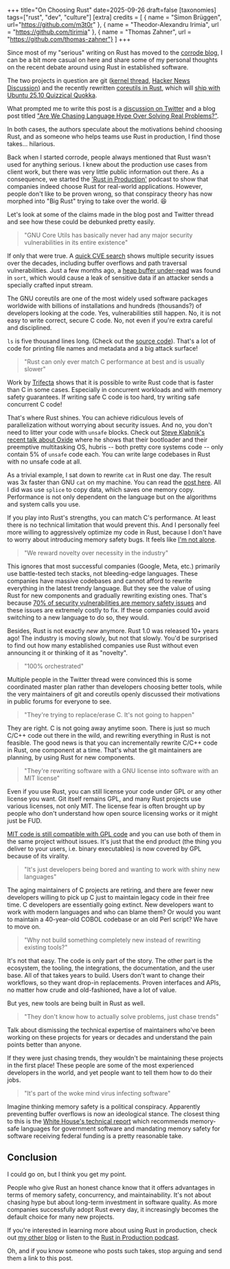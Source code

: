 +++
title="On Choosing Rust"
date=2025-09-26
draft=false
[taxonomies]
tags=["rust", "dev", "culture"]
[extra]
credits = [
  { name = "Simon Brüggen", url="https://github.com/m3t0r" },
  { name = "Theodor-Alexandru Irimia", url = "https://github.com/tirimia" },
  { name = "Thomas Zahner",  url = "https://github.com/thomas-zahner"}
]
+++

Since most of my "serious" writing on Rust has moved to the [corrode blog](https://corrode.dev/blog), I can be a bit more casual on here and share some of my personal thoughts on the recent debate around using Rust in established software.

The two projects in question are git ([kernel thread](https://lore.kernel.org/git/20250904-b4-pks-rust-breaking-change-v1-0-3af1d25e0be9@pks.im/), [Hacker News Discussion](https://news.ycombinator.com/item?id=45312696)) and the recently rewritten [coreutils in Rust](https://github.com/uutils/coreutils), which will [ship with Ubuntu 25.10 Quizzical Quokka](https://discourse.ubuntu.com/t/carefully-but-purposefully-oxidising-ubuntu/56995).

What prompted me to write this post is a [discussion on Twitter](https://x.com/nafonsopt/status/1968954376262652175) and a blog post titled ["Are We Chasing Language Hype Over Solving Real Problems?"](https://dayvster.com/blog/are-we-chasing-language-hype-over-solving-real-problems).

In both cases, the authors speculate about the motivations behind choosing Rust, and as someone who helps teams use Rust in production, I find those takes... hilarious.

Back when I started corrode, people always mentioned that Rust wasn't used for anything serious. 
I knew about the production use cases from client work, but there was very little public information out there.
As a consequence, we started the ['Rust in Production'](https://corrode.dev/podcast/) podcast to show that companies indeed choose Rust for real-world applications. 
However, people don't like to be proven wrong, so that conspiracy theory has now morphed into "Big Rust" trying to take over the world. 😆

Let's look at some of the claims made in the blog post and Twitter thread and see how these could be debunked pretty easily.

> "GNU Core Utils has basically never had any major security vulnerabilities in its entire existence" 

If only that were true.
A [quick CVE search](https://www.cve.org/CVERecord/SearchResults?query=coreutils) shows multiple security issues over the decades, including buffer overflows and path traversal vulnerabilities. Just a few months ago, a [heap buffer under-read](https://nvd.nist.gov/vuln/detail/CVE-2025-5278) was found in `sort`, which would cause a leak of sensitive data if an attacker sends a specially crafted input stream.

The GNU coreutils are one of the most widely used software packages worldwide with billions of installations and hundreds (thousands?) of developers looking at the code.
Yes, vulnerabilities still happen. 
No, it is not easy to write correct, secure C code.
No, not even if you're extra careful and disciplined.

`ls` is five thousand lines long. (Check out the [source code](https://github.com/coreutils/coreutils/blob/master/src/ls.c)). That's a lot of code for printing file names and metadata and a big attack surface!

> "Rust can only ever match C performance at best and is usually slower"

Work by [Trifecta](https://trifectatech.org/initiatives/codegen/) shows that it is possible to write Rust code that is faster than C in some cases.
Especially in concurrent workloads and with memory safety guarantees.
If writing safe C code is too hard, try writing safe concurrent C code!

That's where Rust shines.
You can achieve ridiculous levels of parallelization without worrying about security issues.
And no, you don't need to litter your code with `unsafe` blocks.
Check out [Steve Klabnik's recent talk about Oxide](https://www.youtube.com/watch?v=q8qn0dyT3xc) where he shows that their bootloader and their preemptive multitasking OS, hubris -- both pretty core systems code -- only contain 5% of `unsafe` code each.
You can write large codebases in Rust with no unsafe code at all. 

As a trivial example, I sat down to rewrite `cat` in Rust one day.
The result was 3x faster than GNU `cat` on my machine. 
You can read the [post here](/2018/fastcat/).
All I did was use `splice` to copy data, which saves one memory copy. 
Performance is not only dependent on the language but on the algorithms and system calls you use.

If you play into Rust's strengths, you can match C's performance. 
At least there is no technical limitation that would prevent this.
And I personally feel more willing to aggressively optimize my code in Rust, because I don't have to worry about introducing memory safety bugs.
It feels like [I'm not alone](https://steveklabnik.com/writing/is-rust-faster-than-c/).

> "We reward novelty over necessity in the industry"

This ignores that most successful companies (Google, Meta, etc.) primarily use battle-tested tech stacks, not bleeding-edge languages.
These companies have massive codebases and cannot afford to rewrite everything in the latest trendy language.
But they see the value of using Rust for new components and gradually rewriting existing ones.
That's because [70% of security vulnerabilities are memory safety issues](https://corrode.dev/blog/why-rust/#reasons-for-using-rust-in-production) and these issues are extremely costly to fix.
If these companies could avoid switching to a new language to do so, they would.

Besides, Rust is not exactly *new* anymore.
Rust 1.0 was released 10+ years ago!
The industry is moving slowly, but not that slowly.
You'd be surprised to find out how many established companies use Rust without even announcing it or thinking of it as "novelty".

> "100% orchestrated"

Multiple people in the Twitter thread were convinced this is some coordinated master plan rather than developers choosing better tools,
while the very maintainers of git and coreutils openly discussed their motivations in public forums for everyone to see.

> "They're trying to replace/erase C. It's not going to happen" 

They are right. C is not going away anytime soon.
There is just so much C/C++ code out there in the wild, and rewriting everything in Rust is not feasible.
The good news is that you can incrementally rewrite C/C++ code in Rust, one component at a time.
That's what the git maintainers are planning, by using Rust for new components.

> "They're rewriting software with a GNU license into software with an MIT license"

Even if you use Rust, you can still license your code under GPL or any other license you want.
Git itself remains GPL, and many Rust projects use various licenses, not only MIT.
The license fear is often brought up by people who don't understand how open source licensing works or it might just be FUD.

[MIT code is still compatible with GPL code](https://interoperable-europe.ec.europa.eu/licence/compatibility-check/GPL-2.0%20/MIT) and you can use both of them in the same project without issues.
It's just that the end product (the thing you deliver to your users, i.e. binary executables) is now covered by GPL because of its virality.

> "It's just developers being bored and wanting to work with shiny new languages" 

The aging maintainers of C projects are retiring, and there are fewer new developers willing to pick up C just to maintain legacy code in their free time.
C developers are essentially going extinct.
New developers want to work with modern languages and who can blame them? 
Or would you want to maintain a 40-year-old COBOL codebase or an old Perl script?
We have to move on.

> "Why not build something completely new instead of rewriting existing tools?"

It's not that easy.
The code is only part of the story.
The other part is the ecosystem, the tooling, the integrations, the documentation, and the user base.
All of that takes years to build.
Users don't want to change their workflows, so they want drop-in replacements.
Proven interfaces and APIs, no matter how crude and old-fashioned, have a lot of value. 

But yes, new tools are being built in Rust as well.

> "They don't know how to actually solve problems, just chase trends" 

Talk about dismissing the technical expertise of maintainers who've been working on these projects for years or decades and understand the pain points better than anyone.

If they were just chasing trends, they wouldn't be maintaining these projects in the first place!
These people are some of the most experienced developers in the world, and yet people want to tell them how to do their jobs.

> "It's part of the woke mind virus infecting software"

Imagine thinking memory safety is a political conspiracy.
Apparently preventing buffer overflows is now an ideological stance.
The closest thing to this is the [White House's technical report](https://bidenwhitehouse.archives.gov/oncd/briefing-room/2024/02/26/press-release-technical-report/) which recommends memory-safe languages for government software and mandating memory safety for software receiving federal funding is a pretty reasonable take.

## Conclusion

I could go on, but I think you get my point.

People who give Rust an honest chance know that it offers advantages in terms of memory safety, concurrency, and maintainability.
It's not about chasing hype but about long-term investment in software quality. 
As more companies successfully adopt Rust every day, it increasingly becomes the default choice for many new projects. 

If you're interested in learning more about using Rust in production, check out [my other blog](https://corrode.dev/blog) or listen to the [Rust in Production podcast](https://corrode.dev/podcast/).

Oh, and if you know someone who posts such takes, stop arguing and send them a link to this post.